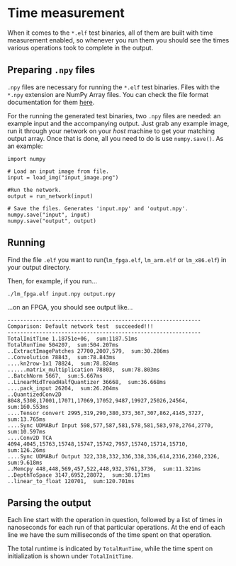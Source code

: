 # Time measurement

When it comes to the `*.elf` test binaries, all of them are built with time measurement enabled, so whenever you run them you should see the times various operations took to complete in the output.

## Preparing `.npy` files

`.npy` files are necessary for running the `*.elf` test binaries. Files with the `*.npy` extension are NumPy Array files. You can check the file format documentation for them [here](https://github.com/numpy/numpy/blob/master/doc/neps/nep-0001-npy-format.rst).

For the running the generated test binaries, two `.npy` files are needed: an example input and the accompanying output. Just grab any example image, run it through your network on your _host_ machine to get your matching output array. Once that is done, all you need to do is use `numpy.save()`.
As an example:
```
import numpy

# Load an input image from file.
input = load_img("input_image.png")

#Run the network.
output = run_network(input)

# Save the files. Generates 'input.npy' and 'output.npy'.
numpy.save("input", input)
numpy.save("output", output)
```

## Running
Find the file `.elf` you want to run(`lm_fpga.elf`, `lm_arm.elf` or `lm_x86.elf`) in your output directory.

Then, for example,  if you run...

```
./lm_fpga.elf input.npy output.npy
```

...on an FPGA, you should see output like...

```
-------------------------------------------------------------
Comparison: Default network test  succeeded!!!
-------------------------------------------------------------
TotalInitTime 1.18751e+06,  sum:1187.51ms
TotalRunTime 504207,  sum:504.207ms
..ExtractImagePatches 27700,2007,579,  sum:30.286ms
..Convolution 78843,  sum:78.843ms
....kn2row-1x1 78824,  sum:78.824ms
......matrix_multiplication 78803,  sum:78.803ms
..BatchNorm 5667,  sum:5.667ms
..LinearMidTreadHalfQuantizer 36668,  sum:36.668ms
....pack_input 26204,  sum:26.204ms
..QuantizedConv2D 8048,5308,17001,17071,17069,17052,9487,19927,25026,24564,  sum:160.553ms
....Tensor convert 2995,319,290,380,373,367,307,862,4145,3727,  sum:13.765ms
....Sync UDMABuf Input 598,577,587,581,578,581,583,978,2764,2770,  sum:10.597ms
....Conv2D TCA 4094,4045,15763,15748,15747,15742,7957,15740,15714,15710,  sum:126.26ms
....Sync UDMABuf Output 322,338,332,336,338,336,614,2316,2360,2326,  sum:9.618ms
..Memcpy 448,448,569,457,522,448,932,3761,3736,  sum:11.321ms
..DepthToSpace 3147,6952,28072,  sum:38.171ms
..linear_to_float 120701,  sum:120.701ms
```

## Parsing the output
Each line start with the operation in question, followed by a list of times in nanoseconds for each run of that particular operations. At the end of each line we have the sum milliseconds of the time spent on that operation.

The total runtime is indicated by `TotalRunTime`, while the time spent on initialization is shown under `TotalInitTime`.
